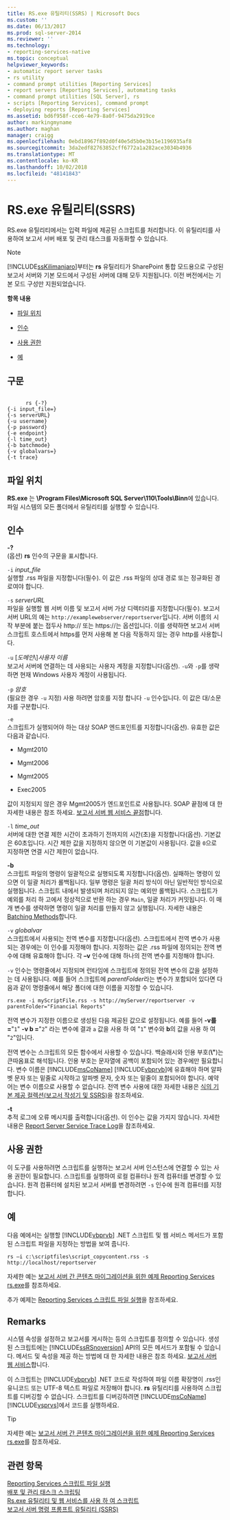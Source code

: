 ```yaml
---
title: RS.exe 유틸리티(SSRS) | Microsoft Docs
ms.custom: ''
ms.date: 06/13/2017
ms.prod: sql-server-2014
ms.reviewer: ''
ms.technology:
- reporting-services-native
ms.topic: conceptual
helpviewer_keywords:
- automatic report server tasks
- rs utility
- command prompt utilities [Reporting Services]
- report servers [Reporting Services], automating tasks
- command prompt utilities [SQL Server], rs
- scripts [Reporting Services], command prompt
- deploying reports [Reporting Services]
ms.assetid: bd6f958f-cce6-4e79-8a0f-9475da2919ce
author: markingmyname
ms.author: maghan
manager: craigg
ms.openlocfilehash: 0ebd18967f892d0f40e5d5b0e3b15e1196935af8
ms.sourcegitcommit: 3da2edf82763852cff6772a1a282ace3034b4936
ms.translationtype: MT
ms.contentlocale: ko-KR
ms.lasthandoff: 10/02/2018
ms.locfileid: "48141843"
---
```

# <a name="rsexe-utility-ssrs"></a>RS.exe 유틸리티(SSRS)
  RS.exe 유틸리티에서는 입력 파일에 제공된 스크립트를 처리합니다. 이 유틸리티를 사용하여 보고서 서버 배포 및 관리 태스크를 자동화할 수 있습니다.  
  
> [!NOTE]  
>  [!INCLUDE[ssKilimanjaro](../../includes/sskilimanjaro-md.md)]부터는 **rs** 유틸리티가 SharePoint 통합 모드용으로 구성된 보고서 서버와 기본 모드에서 구성된 서버에 대해 모두 지원됩니다. 이전 버전에서는 기본 모드 구성만 지원되었습니다.  
  
 **항목 내용**  
  
-   [파일 위치](#bkmk_filelocation)  
  
-   [인수](#bkmk_arguments)  
  
-   [사용 권한](#bkmk_permissions)  
  
-   [예](#bkmk_examples)  
  
## <a name="syntax"></a>구문  
  
```  
  
      rs {-?}  
{-i input_file=}  
{-s serverURL}  
{-u username}  
{-p password}  
{-e endpoint}  
{-l time_out}  
{-b batchmode}  
{-v globalvars=}  
{-t trace}  
```  
  
##  <a name="bkmk_filelocation"></a> 파일 위치  
 **RS.exe** 는 **\Program Files\Microsoft SQL Server\110\Tools\Binn**에 있습니다. 파일 시스템의 모든 폴더에서 유틸리티를 실행할 수 있습니다.  
  
##  <a name="bkmk_arguments"></a> 인수  
 **-?**  
 (옵션) **rs** 인수의 구문을 표시합니다.  
  
 `-i` *input_file*  
 실행할 .rss 파일을 지정합니다(필수). 이 값은 .rss 파일의 상대 경로 또는 정규화된 경로여야 합니다.  
  
 `-s` *serverURL*  
 파일을 실행할 웹 서버 이름 및 보고서 서버 가상 디렉터리를 지정합니다(필수). 보고서 서버 URL의 예는 `http://examplewebserver/reportserver`입니다. 서버 이름의 시작 부분에 붙는 접두사 http:// 또는 https://는 옵션입니다. 이를 생략하면 보고서 서버 스크립트 호스트에서 https를 먼저 사용해 본 다음 작동하지 않는 경우 http를 사용합니다.  
  
 `-u` [*도메인*\\]*사용자 이름*  
 보고서 서버에 연결하는 데 사용되는 사용자 계정을 지정합니다(옵션). `-u`와 `-p`를 생략하면 현재 Windows 사용자 계정이 사용됩니다.  
  
 `-p` *암호*  
 (필요한 경우 `-u` 지정) 사용 하려면 암호를 지정 합니다 `-u` 인수입니다. 이 값은 대/소문자를 구분합니다.  
  
 `-e`  
 스크립트가 실행되어야 하는 대상 SOAP 엔드포인트를 지정합니다(옵션). 유효한 값은 다음과 같습니다.  
  
-   Mgmt2010  
  
-   Mgmt2006  
  
-   Mgmt2005  
  
-   Exec2005  
  
 값이 지정되지 않은 경우 Mgmt2005가 엔드포인트로 사용됩니다. SOAP 끝점에 대 한 자세한 내용은 참조 하세요. [보고서 서버 웹 서비스 끝점](../report-server-web-service/methods/report-server-web-service-endpoints.md)합니다.  
  
 `-l` *time_out*  
 서버에 대한 연결 제한 시간이 초과하기 전까지의 시간(초)을 지정합니다(옵션). 기본값은 60초입니다. 시간 제한 값을 지정하지 않으면 이 기본값이 사용됩니다. 값을 `0`으로 지정하면 연결 시간 제한이 없습니다.  
  
 **-b**  
 스크립트 파일의 명령이 일괄적으로 실행되도록 지정합니다(옵션). 실패하는 명령이 있으면 이 일괄 처리가 롤백됩니다. 일부 명령은 일괄 처리 방식이 아닌 일반적인 방식으로 실행됩니다. 스크립트 내에서 발생되며 처리되지 않는 예외만 롤백됩니다. 스크립트가 예외를 처리 하 고에서 정상적으로 반환 하는 경우 `Main`, 일괄 처리가 커밋됩니다. 이 매개 변수를 생략하면 명령이 일괄 처리를 만들지 않고 실행됩니다. 자세한 내용은 [Batching Methods](../report-server-web-service-net-framework-soap-headers/batching-methods.md)합니다.  
  
 `-v` *globalvar*  
 스크립트에서 사용되는 전역 변수를 지정합니다(옵션). 스크립트에서 전역 변수가 사용되는 경우에는 이 인수를 지정해야 합니다. 지정하는 값은 .rss 파일에 정의되는 전역 변수에 대해 유효해야 합니다. 각 **–v** 인수에 대해 하나의 전역 변수를 지정해야 합니다.  
  
 `-v` 인수는 명령줄에서 지정되며 런타임에 스크립트에 정의된 전역 변수의 값을 설정하는 데 사용됩니다. 예를 들어 스크립트에 *parentFolder*라는 변수가 포함되어 있다면 다음과 같이 명령줄에서 해당 폴더에 대한 이름을 지정할 수 있습니다.  
  
 `rs.exe -i myScriptFile.rss -s http://myServer/reportserver -v parentFolder="Financial Reports"`  
  
 전역 변수가 지정한 이름으로 생성된 다음 제공된 값으로 설정됩니다. 예를 들어 **-v를 =**"`1`" **-v b =**"`2`" 라는 변수에 결과 `a` 값을 사용 하 여 "`1`" 변수와 **b**의 값을 사용 하 여 "`2`"입니다.  
  
 전역 변수는 스크립트의 모든 함수에서 사용할 수 있습니다. 백슬래시와 인용 부호(**\\"**)는 큰따옴표로 해석됩니다. 인용 부호는 문자열에 공백이 포함되어 있는 경우에만 필요합니다. 변수 이름은 [!INCLUDE[msCoName](../../includes/msconame-md.md)] [!INCLUDE[vbprvb](../../includes/vbprvb-md.md)]에 유효해야 하며 알파벳 문자 또는 밑줄로 시작하고 알파벳 문자, 숫자 또는 밑줄이 포함되어야 합니다. 예약어는 변수 이름으로 사용할 수 없습니다. 전역 변수 사용에 대한 자세한 내용은 [식의 기본 제공 컬렉션&#40;보고서 작성기 및 SSRS&#41;](../report-design/built-in-collections-in-expressions-report-builder.md)을 참조하세요.  
  
 **-t**  
 추적 로그에 오류 메시지를 출력합니다(옵션). 이 인수는 값을 가지지 않습니다. 자세한 내용은 [Report Server Service Trace Log](../report-server/report-server-service-trace-log.md)을 참조하세요.  
  
##  <a name="bkmk_permissions"></a> 사용 권한  
 이 도구를 사용하려면 스크립트를 실행하는 보고서 서버 인스턴스에 연결할 수 있는 사용 권한이 필요합니다. 스크립트를 실행하여 로컬 컴퓨터나 원격 컴퓨터를 변경할 수 있습니다. 원격 컴퓨터에 설치된 보고서 서버를 변경하려면 `-s` 인수에 원격 컴퓨터를 지정합니다.  
  
##  <a name="bkmk_examples"></a> 예  
 다음 예에서는 실행할 [!INCLUDE[vbprvb](../../includes/vbprvb-md.md)] .NET 스크립트 및 웹 서비스 메서드가 포함된 스크립트 파일을 지정하는 방법을 보여 줍니다.  
  
```  
rs –i c:\scriptfiles\script_copycontent.rss -s http://localhost/reportserver  
```  
  
 자세한 예는 [보고서 서버 간 콘텐츠 마이그레이션을 위한 예제 Reporting Services rs.exe](sample-reporting-services-rs-exe-script-to-copy-content-between-report-servers.md)를 참조하세요.  
  
 추가 예제는 [Reporting Services 스크립트 파일 실행](run-a-reporting-services-script-file.md)을 참조하세요.  
  
## <a name="remarks"></a>Remarks  
 시스템 속성을 설정하고 보고서를 게시하는 등의 스크립트를 정의할 수 있습니다. 생성된 스크립트에는 [!INCLUDE[ssRSnoversion](../../includes/ssrsnoversion-md.md)] API의 모든 메서드가 포함될 수 있습니다. 메서드 및 속성을 제공 하는 방법에 대 한 자세한 내용은 참조 하세요. [보고서 서버 웹 서비스](../report-server-web-service/report-server-web-service.md)합니다.  
  
 이 스크립트는 [!INCLUDE[vbprvb](../../includes/vbprvb-md.md)] .NET 코드로 작성하여 파일 이름 확장명이 .rss인 유니코드 또는 UTF-8 텍스트 파일로 저장해야 합니다. **rs** 유틸리티를 사용하여 스크립트를 디버깅할 수 없습니다. 스크립트를 디버깅하려면 [!INCLUDE[msCoName](../../includes/msconame-md.md)] [!INCLUDE[vsprvs](../../includes/vsprvs-md.md)]에서 코드를 실행하세요.  
  
> [!TIP]  
>  자세한 예는 [보고서 서버 간 콘텐츠 마이그레이션을 위한 예제 Reporting Services rs.exe](sample-reporting-services-rs-exe-script-to-copy-content-between-report-servers.md)를 참조하세요.  
  
## <a name="see-also"></a>관련 항목  
 [Reporting Services 스크립트 파일 실행](run-a-reporting-services-script-file.md)   
 [배포 및 관리 태스크 스크립팅](script-deployment-and-administrative-tasks.md)   
 [Rs.exe 유틸리티 및 웹 서비스를 사용 하 여 스크립트](script-with-the-rs-exe-utility-and-the-web-service.md)   
 [보고서 서버 명령 프롬프트 유틸리티 &#40;SSRS&#41;](report-server-command-prompt-utilities-ssrs.md)  
  
  
